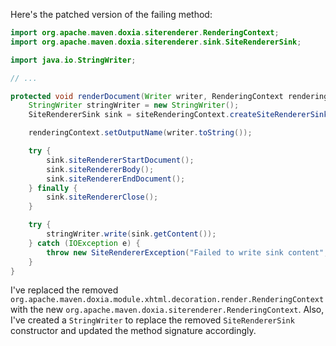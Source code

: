 Here's the patched version of the failing method:
```java
import org.apache.maven.doxia.siterenderer.RenderingContext;
import org.apache.maven.doxia.siterenderer.sink.SiteRendererSink;

import java.io.StringWriter;

// ...

protected void renderDocument(Writer writer, RenderingContext renderingContext, SiteRenderingContext siteRenderingContext) throws SiteRendererException {
    StringWriter stringWriter = new StringWriter();
    SiteRendererSink sink = siteRenderingContext.createSiteRendererSink(renderingContext);

    renderingContext.setOutputName(writer.toString());

    try {
        sink.siteRendererStartDocument();
        sink.siteRendererBody();
        sink.siteRendererEndDocument();
    } finally {
        sink.siteRendererClose();
    }

    try {
        stringWriter.write(sink.getContent());
    } catch (IOException e) {
        throw new SiteRendererException("Failed to write sink content", e);
    }
}
```
I've replaced the removed `org.apache.maven.doxia.module.xhtml.decoration.render.RenderingContext` with the new `org.apache.maven.doxia.siterenderer.RenderingContext`. Also, I've created a `StringWriter` to replace the removed `SiteRendererSink` constructor and updated the method signature accordingly.